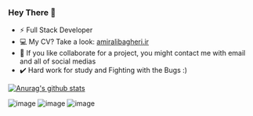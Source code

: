 ### Hey There 👋

- ⚡ Full Stack Developer
- 💻 My CV? Take a look: [amiralibagheri.ir](http://amiralibagheri.ir)
- 💬 If you like collaborate for a project, you might contact me with email and all of social medias 
- ✔️ Hard work for study and Fighting with the Bugs :)


[![Anurag's github stats](https://github-readme-stats.vercel.app/api?username=Amirali-Bagheri&count_private=true&show_icons=trueradical)](https://github.com/anuraghazra/github-readme-stats)


![image](https://img.shields.io/badge/Docker-2CA5E0?style=for-the-badge&logo=docker&logoColor=white)
![image](https://img.shields.io/badge/PHP-777BB4?style=for-the-badge&logo=php&logoColor=white)
![image](https://img.shields.io/badge/Laravel-FF2D20?style=for-the-badge&logo=laravel&logoColor=white)
